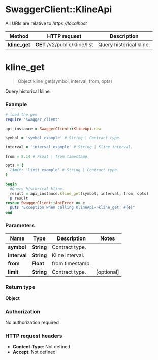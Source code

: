 # SwaggerClient::KlineApi

All URIs are relative to *https://localhost*

Method | HTTP request | Description
------------- | ------------- | -------------
[**kline_get**](KlineApi.md#kline_get) | **GET** /v2/public/kline/list | Query historical kline.


# **kline_get**
> Object kline_get(symbol, interval, from, opts)

Query historical kline.

### Example
```ruby
# load the gem
require 'swagger_client'

api_instance = SwaggerClient::KlineApi.new

symbol = 'symbol_example' # String | Contract type.

interval = 'interval_example' # String | Kline interval.

from = 8.14 # Float | from timestamp.

opts = { 
  limit: 'limit_example' # String | Contract type.
}

begin
  #Query historical kline.
  result = api_instance.kline_get(symbol, interval, from, opts)
  p result
rescue SwaggerClient::ApiError => e
  puts "Exception when calling KlineApi->kline_get: #{e}"
end
```

### Parameters

Name | Type | Description  | Notes
------------- | ------------- | ------------- | -------------
 **symbol** | **String**| Contract type. | 
 **interval** | **String**| Kline interval. | 
 **from** | **Float**| from timestamp. | 
 **limit** | **String**| Contract type. | [optional] 

### Return type

**Object**

### Authorization

No authorization required

### HTTP request headers

 - **Content-Type**: Not defined
 - **Accept**: Not defined



